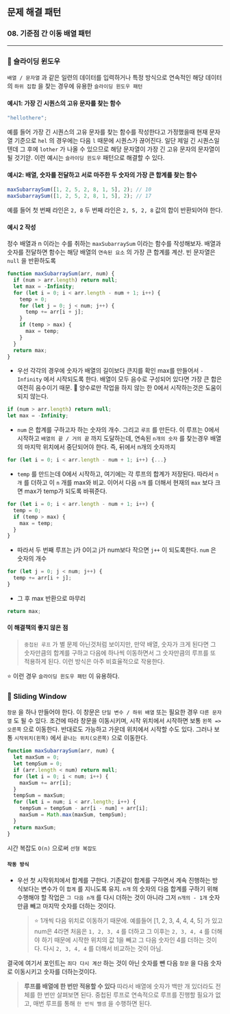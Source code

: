 ## 문제 해결 패턴

### 08. 기준점 간 이동 배열 패턴

---

### 📌 슬라이딩 윈도우

`배열 / 문자열` 과 같은 일련의 데이터를 입력하거나 특정 방식으로 연속적인 해당 데이터의 `하위 집합` 을 찾는 경우에 유용한 `슬라이딩 윈도우 패턴`

#### 예시1: 가장 긴 시퀀스의 고유 문자를 찾는 함수

```js
"hellothere";
```

예를 들어 가장 긴 시퀀스의 고유 문자를 찾는 함수를 작성한다고 가정했을때 현재 문자열 기준으로 `hel` 의 경우에는 다음 `l` 때문에 시퀀스가 끊어진다. 일단 제일 긴 시퀀스일 텐데 그 후에 `lother` 가 나올 수 있으므로 해당 문자열이 가장 긴 고유 문자의 문자열이 될 것기앋.
이런 예시는 `슬라이딩 윈도우` 패턴으로 해결할 수 있다.

#### 예시2: 배열, 숫자를 전달하고 서로 마주한 두 숫자의 가장 큰 합계를 찾는 함수

```js
maxSubarraySum([1, 2, 5, 2, 8, 1, 5], 2); // 10
maxSubarraySum([1, 2, 5, 2, 8, 1, 5], 2); // 17
```

예를 들어 첫 번째 라인은 `2, 8` 두 번째 라인은 `2, 5, 2, 8` 값의 합이 반환되어야 한다.

#### 예시 2 작성

정수 배열과 n 이라는 수를 취하는 `maxSubarraySum` 이라는 함수를 작성해보자.
배열과 숫자를 전달하면 함수는 해당 배열의 `연속된 요소` 의 가장 큰 합계를 계산.
빈 문자열은 `null` 을 반환하도록

```js
function maxSubarraySum(arr, num) {
  if (num > arr.length) return null;
  let max = -Infinity;
  for (let i = 0; i < arr.length - num + 1; i++) {
    temp = 0;
    for (let j = 0; j < num; j++) {
      temp += arr[i + j];
    }
    if (temp > max) {
      max = temp;
    }
  }
  return max;
}
```

- 우선 각각의 경우에 숫자가 배열의 길이보다 큰지를 확인
  max를 만들어서 `-Infinity` 에서 시작되도록 한다. 배열이 모두 음수로 구성되어 있다면 가장 큰 합은 여전히 음수이기 때문.
  📍 양수로만 작업을 하지 않는 한 0에서 시작하는것은 도움이 되지 않는다.

```js
if (num > arr.length) return null;
let max = -Infinity;
```

- `num` 은 합계를 구하고자 하는 숫자의 개수. 그리고 `루프` 를 만든다.
  이 루프는 0에서 시작하고 `배열의 끝 / 거의 끝` 까지 도달하는데, 연속된 `n개의 숫자` 를 찾는경우 배열의 마지막 위치에서 중단되어야 한다.
  즉, 뒤에서 n개의 숫자까지

```js
for (let i = 0; i < arr.length - num + 1; i++) {...}
```

- `temp` 를 만드는데 0에서 시작하고, 여기에는 각 루프의 합계가 저장된다.
  따라서 `n개` 를 더하고 이 `n` 개를 max와 비교.
  이어서 다음 `n개` 를 더해서 현재의 `max` 보다 크면 max가 temp가 되도록 바꿔준다.

```js
for (let i = 0; i < arr.length - num + 1; i++) {
  temp = 0;
  if (temp > max) {
    max = temp;
  }
}
```

- 따라서 두 번째 루프는 j가 0이고 j가 num보다 작으면 `j++` 이 되도록한다. `num` 은 숫자의 개수

```js
for (let j = 0; j < num; j++) {
  temp += arr[i + j];
}
```

- 그 후 max 반환으로 마무리

```js
return max;
```

#### 이 해결책의 좋지 않은 점

> `중첩된 루프` 가 별 문제 아닌것처럼 보이지만,
> 만약 배열, 숫자가 크게 된다면 그 숫자만큼의 합계를 구하고 다음에 하나씩 이동하면서 그 숫자만큼의 루프를 또 적용하게 된다.
> 이런 방식은 아주 비효율적으로 작용한다.

⭐️ 이런 경우 `슬라이딩 윈도우 패턴` 이 유용하다.

### 📌 Sliding Window

`창문` 을 하나 만들어야 한다. 이 창문은 `단일 변수 / 하위 배열` 또는 필요한 경우 `다른 문자열` 도 될 수 있다. 조건에 따라 창문을 이동시키며, 시작 위치에서 시작하면 보통 `왼쪽 => 오른쪽` 으로 이동한다. 반대로도 가능하고 가운데 위치에서 시작할 수도 있다.
그러나 보통 `시작위치(왼쪽)` 에서 `끝나는 위치(오른쪽)` 으로 이동한다.

```js
function maxSubarraySum(arr, num) {
  let maxSum = 0;
  let tempSum = 0;
  if (arr.length < num) return null;
  for (let i = 0; i < num; i++) {
    maxSum += arr[i];
  }
  tempSum = maxSum;
  for (let i = num; i < arr.length; i++) {
    tempSum = tempSum - arr[i - num] + arr[i];
    maxSum = Math.max(maxSum, tempSum);
  }
  return maxSum;
}
```

시간 복잡도 `O(n)` 으로써 `선형 복잡도`

#### `작동 방식`

- 우선 첫 시작위치에서 합계를 구한다. 기존같이 합계를 구하면서 계속 진행하는 방식보다는 변수가 이 `합계` 를 지니도록 유지. `n개` 의 숫자의 다음 합계를 구하기 위해 수행해야 할 작업은 `그 다음 n개` 를 다시 더하는 것이 아니라 그저 `n개의 - 1개` 숫자만큼 빼고 마지막 숫자를 더하는 것이다.
  > ⭐️ 1개씩 다음 위치로 이동하기 때문에.
  > 예를들어
  > [1, 2, 3, 4, 4, 4, 5] 가 있고 num은 4라면
  > 처음은 `1, 2, 3, 4` 를 더하고 그 이후는 `2, 3, 4, 4` 를 더해야 하기 때문에
  > 시작한 위치의 값 1을 빼고 그 다음 숫자인 4를 더하는 것이다.
  > 다시 `2, 3, 4, 4` 를 더해서 비교하는 것이 아님.

결국에 여기서 포인트는
`죄다 다시 계산` 하는 것이 아닌 숫자를 뺀 다음 `창문` 을 다음 숫자로 이동시키고 숫자를 더하는것이다.

> **루프를 배열에 한 번만 적용할 수 있다**
> 따라서 배열에 숫자가 백만 개 있더라도 전체를 한 번만 살펴보면 된다.
> 중첩된 루프로 연속적으로 루프를 진행할 필요가 없고, 매번 루프를 통해 `한 번씩 뺄셈` 을 수행하면 된다.
